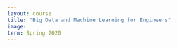 ```yaml
---
layout: course
title: "Big Data and Machine Learning for Engineers"
image:  
term: Spring 2020
---
```

